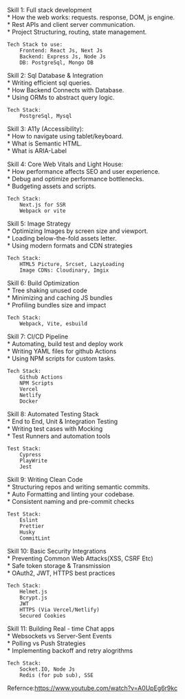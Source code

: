 Skill 1:
    Full stack development  
        * How the web works: requests. response, DOM, js engine.  
        * Rest APIs and client server communication.  
        * Project Structuring, routing, state management.

    Tech Stack to use:
        Frontend: React Js, Next Js
        Backend: Express Js, Node Js
        DB: PostgreSql, Mongo DB

Skill 2:
    Sql Database & Integration  
        * Writing efficient sql queries.  
        * How Backend Connects with Database.  
        * Using ORMs to abstract query logic.

    Tech Stack:
        PostgreSql, Mysql

Skill 3:
    A11y (Accessibility):  
        * How to navigate using tablet/keyboard.  
        * What is Semantic HTML.  
        * What is ARIA-Label

Skill 4:
    Core Web Vitals and Light House:  
        * How performance affects SEO and user experience.  
        * Debug and optimize performance bottlenecks.  
        * Budgeting assets and scripts.

    Tech Stack:
        Next.js for SSR
        Webpack or vite

Skill 5: 
    Image Strategy  
        * Optimizing Images by screen size and viewport.  
        * Loading below-the-fold assets letter.  
        * Using modern formats and CDN strategies

    Tech Stack:
        HTML5 Picture, Srcset, LazyLoading
        Image CDNs: Cloudinary, Imgix

Skill 6: 
    Build Optimization  
        * Tree shaking unused code  
        * Minimizing and caching JS bundles  
        * Profiling bundles size and impact

    Tech Stack:
        Webpack, Vite, esbuild

Skill 7: 
    CI/CD Pipeline  
        * Automating, build test and deploy work  
        * Writing YAML files for github Actions  
        * Using NPM scripts for custom tasks.

    Tech Stack:
        Github Actions
        NPM Scripts
        Vercel
        Netlify
        Docker

Skill 8: 
    Automated Testing Stack  
        * End to End, Unit & Integration Testing  
        * Writing test cases with Mocking  
        * Test Runners and automation tools
    
    Test Stack:
        Cypress
        PlayWrite
        Jest

Skill 9: 
    Writing Clean Code  
        * Structuring repos and writing semantic commits.  
        * Auto Formatting and linting your codebase.  
        * Consistent naming and pre-commit checks

    Test Stack:
        Eslint
        Prettier
        Husky
        CommitLint

Skill 10: 
    Basic Security Integrations  
        * Preventing Common Web Attacks(XSS, CSRF Etc)  
        * Safe token storage & Transmission  
        * OAuth2, JWT, HTTPS best practices

    Tech Stack:
        Helmet.js
        Bcrypt.js
        JWT
        HTTPS (Via Vercel/Netlify)
        Secured Cookies

Skill 11: 
    Building Real - time Chat apps  
        * Websockets vs Server-Sent Events  
        * Polling vs Push Strategies  
        * Implementing backoff and retry alogrithms

    Tech Stack:
        Socket.IO, Node Js
        Redis (for pub sub), SSE



Refernce:https://www.youtube.com/watch?v=A0UpEg6r9kc
